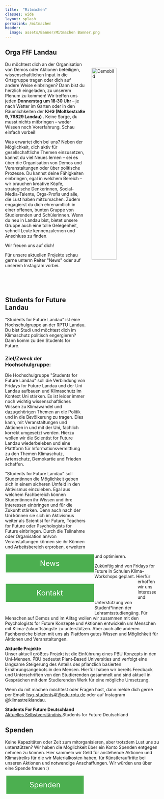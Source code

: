 ```yaml
---
title:  "Mitmachen"
classes: wide
layout: splash
permalink: /mitmachen
header:
  image: assets/Banner/Mitmachen Banner.png
---
```

<p></p>

<h2> Orga FfF Landau </h2>
<img src="https://github.com/fridaysforfuture-landau-pfalz/fridaysforfuture-landau-pfalz.github.io/blob/main/assets/images/Webseite%20Bilder/20210924_132520.jpg?raw=true" alt="Demobild" style="float:right;" hspace=20 vspace=20 height="40%" width="40%">
Du möchtest dich an der Organisation von Demos oder Aktionen beteiligen, wissenschaftlichen Input in die Ortsgruppe tragen oder dich auf andere Weise einbringen? Dann bist du herzlich eingeladen, zu unserem Plenum zu kommen! Wir treffen uns jeden <b> Donnerstag um 18:30 Uhr </b> – je nach Wetter im Garten oder in den Räumlichkeiten der <b> KHG (Moltkestraße 9, 76829 Landau) </b>. Keine Sorge, du musst nichts mitbringen – weder Wissen noch Vorerfahrung. Schau einfach vorbei!

Was erwartet dich bei uns? Neben der Möglichkeit, dich aktiv für gesellschaftliche Themen einzusetzen, kannst du viel Neues lernen – sei es über die Organisation von Demos und Veranstaltungen oder über politische Prozesse. Du kannst deine Fähigkeiten einbringen, egal in welchem Bereich – wir brauchen kreative Köpfe, strategische Denkerinnen, Social-Media-Talente, Orga-Profis und alle, die Lust haben mitzumachen. Zudem engagierst du dich ehrenamtlich in einer offenen, bunten Gruppe von Studierenden und Schülerinnen. Wenn du neu in Landau bist, bietet unsere Gruppe auch eine tolle Gelegenheit, schnell Leute kennenzulernen und Anschluss zu finden.

Wir freuen uns auf dich! 

Für unsere aktuellen Projekte schau gerne unterm Reiter "News" oder auf unserem Instagram vorbei. 

<style>
.button1 {
  border: none;
  color: white;
  padding: 15px 25px;
  text-align: center;
  text-decoration: none;
  display: inline-block;
  font-size: 24px;
  margin: 2px 2px 35px;
  float: left !important;
  cursor: pointer;
  width: 47%;
}

.button1 {background-color: #4CAF50;} /* Green */

</style>  
  
<a class="button1" href="https://fridaysforfuture-landau.de/news"
       target="" style="color: white" >News</a> <br>

<style>
.button2 {
  border: none;
  color: white;
  padding: 15px 25px;
  text-align: center;
  text-decoration: none;
  display: inline-block;
  font-size: 24px;
  margin: 2px 2px 35px;
  float: left !important;
  cursor: pointer;
  width: 47%;
}

.button2 {background-color: #4CAF50;} /* Green */

</style>  
  
<a class="button2" href="https://fridaysforfuture-landau.de/kontakt"
       target="" style="color: white" >Kontakt</a> <br>


<h2> Students for Future Landau </h2>
<img src="https://github.com/fridaysforfuture-landau-pfalz/fridaysforfuture-landau-pfalz.github.io/blob/main/assets/images/Logo%20StudentsforFuture%20Landau.png?raw=true" alt="Logo Students for Future" style="float:left;" hspace=20 vspace=20 height="2ß%" width="20%"> 
“Students for Future Landau” ist eine Hochschulgruppe an der RPTU Landau. Du bist Studi und möchtest dich im Klimaschutz politisch engergieren? Dann komm zu den Students for Future.

<h3> Ziel/Zweck der Hochschulgruppe: </h3>

Die Hochschulgruppe "Students for Future Landau" soll die Verbindung von Fridays for Future Landau und der Uni Landau aufbauen und Klimaschutz im Kontext Uni stärken. Es ist leider immer noch wichtig wissenschaftliches Wissen zu Klimawandel und dazugehörigen Themen an die Politik und in die Bevölkerung zu tragen. Dies kann, mit Veranstaltungen und Aktionen in und mit der Uni, fachlich korrekt umgesetzt werden. Hierzu wollen wir die Scientist for Future Landau wiederbeleben und eine Plattform für Informationsvermittlung zu den Themen Klimaschutz, Artenschutz, Demokartie und Frieden schaffen. 

"Students for Future Landau" soll Studentinnen die Möglichkeit geben sich in einem sicheren Umfeld in den Aktivismus einzuleben. Egal aus welchem Fachbereich können Studentinnen ihr Wissen und ihre Interessen einbringen und für die Zukunft stärken. Denn auch nach der Uni können sie sich im Aktivismus weiter als Scientist for Future, Teachers for Future oder Psychologists for Future einbringen. Durch die Teilnahme oder Organisation an/von Veranstaltungen können sie ihr Können und Arbeitsbereich erproben, erweitern und optimieren.

Zukünftig sind von Fridays for Future in Schulen Klima-Workshops geplant. Hierfür erhoffen wir uns Interesse und Unterstützung von Student*innen der Lehramtsstudiengäng. Für Menschen auf Demos und im Alltag wollen wir zusammen mit den Psychologists for Future Konzepte und Aktionen entwickeln um Menschen mit Klima-Zukunftsängste zu unterstützen. Aber auch alle anderen Fachbereiche bieten mit uns als Plattform gutes Wissen und Möglichkeit für Aktionen und Veranstaltungen.

<b> Aktuelle Projekte </b> <br>
Unser aktuell größtes Projekt ist die Einführung eines PBU Konzepts in den Uni-Mensen. PBU bedeutet Plant-Based Universities und verfolgt eine langsame Steigerung des Anteils des pflanzlich basierten Ernährungsangebots in den Mensen. Hierfür haben wir bereits Feedback und Unterschriften von den Studierenden gesammelt und sind aktuell in Gesprächen mit dem Studierenden Werk für eine mögliche Umsetzung. <br>

Wenn du mit machen möchtest oder Fragen hast, dann melde dich gerne per Email: hsg-students4f@edu.rptu.de oder auf Instagram @klimastreiklandau.

<b>Students For Future Deutschland</b> <br>
<a href="/assets/StudentsforFuture/Selbstverst%C3%A4ndnis%20der%20AG%20Studierende.pdf" target="_blank"> Aktuelles Selbstverständnis </a> Students for Future Deutschland

<h2> Spenden </h2>
Keine Kapazitäten oder Zeit zum mitorganisieren, aber trotzdem Lust uns zu unterstützen? Wir haben die Möglichkeit über ein Konto Spenden entgegen nehmen zu können. Hier sammeln wir Geld für anstehende Aktionen und Klimastreiks für die wir Materialkosten haben, für Künstlerauftritte bei unseren Aktionen und notwendige Anschaffungen. Wir würden uns über eine Spende freuen :) <br>

<style>
.button5 {
  border: none;
  color: white;
  padding: 15px 25px;
  text-align: center;
  text-decoration: none;
  display: inline-block;
  font-size: 24px;
  margin: 2px 4px;
  float: center !important;
  cursor: pointer;
  width: 40%;
}

.button5 {background-color: #4CAF50;} /* Green */

</style>  
  
<a class="button5" href="https://opencollective.com/klimastreik-landau"
       target="" style="color: white" >Spenden</a> <br>
